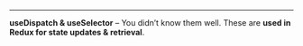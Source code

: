 

---

**useDispatch & useSelector** – You didn’t know them well. These are **used in Redux for state updates & retrieval**.
